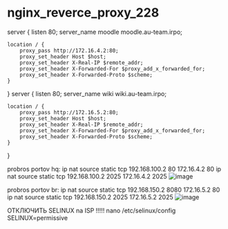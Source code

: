 # nginx_reverce_proxy_228
server {
    listen 80;
    server_name moodle moodle.au-team.irpo;

    location / {
        proxy_pass http://172.16.4.2:80;
        proxy_set_header Host $host;
        proxy_set_header X-Real-IP $remote_addr;
        proxy_set_header X-Forwarded-For $proxy_add_x_forwarded_for;
        proxy_set_header X-Forwarded-Proto $scheme;
    }
}
server {
    listen 80;
    server_name wiki wiki.au-team.irpo;

    location / {
        proxy_pass http://172.16.5.2:80;
        proxy_set_header Host $host;
        proxy_set_header X-Real-IP $remote_addr;
        proxy_set_header X-Forwarded-For $proxy_add_x_forwarded_for;
        proxy_set_header X-Forwarded-Proto $scheme;
    }
}

probros portov hq:
ip nat source static tcp 192.168.100.2 80 172.16.4.2 80
ip nat source static tcp 192.168.100.2 2025 172.16.4.2 2025
![image](https://github.com/user-attachments/assets/860e7d80-cb26-43f3-bac6-d40d167709d9)


probros portov br:
ip nat source static tcp 192.168.150.2 8080 172.16.5.2 80
ip nat source static tcp 192.168.150.2 2025 172.16.5.2 2025
![image](https://github.com/user-attachments/assets/6266eacb-5584-49a0-89b5-212635e307cf)

ОТКЛЮЧИТЬ SELINUX na ISP !!!!!
nano /etc/selinux/config
SELINUX=permissive
